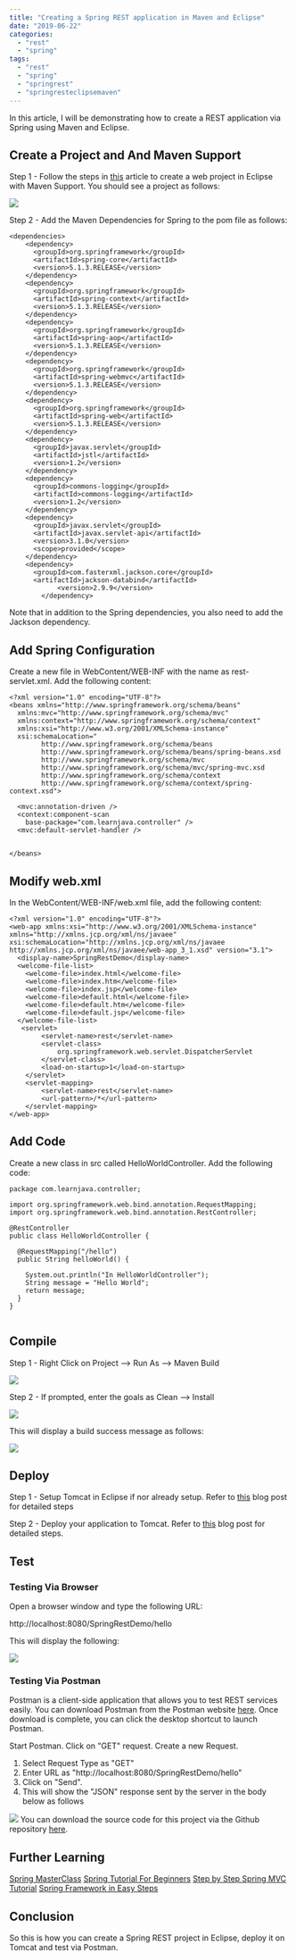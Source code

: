 ```yaml
---
title: "Creating a Spring REST application in Maven and Eclipse"
date: "2019-06-22"
categories: 
  - "rest"
  - "spring"
tags: 
  - "rest"
  - "spring"
  - "springrest"
  - "springresteclipsemaven"
---
```


In this article, I will be demonstrating how to create a REST application via Spring using Maven and Eclipse.

## Create a Project and And Maven Support

Step 1 - Follow the steps in [this](https://learnjava.co.in/how-to-create-a-maven-web-project-in-eclipse/) article to create a web project in Eclipse with Maven Support. You should see a project as follows:

[![](images/project-205x300.png)](images/project.png)

Step 2 - Add the Maven Dependencies for Spring to the pom file as follows:

```
<dependencies>
    <dependency>
      <groupId>org.springframework</groupId>
      <artifactId>spring-core</artifactId>
      <version>5.1.3.RELEASE</version>
    </dependency>
    <dependency>
      <groupId>org.springframework</groupId>
      <artifactId>spring-context</artifactId>
      <version>5.1.3.RELEASE</version>
    </dependency>
    <dependency>
      <groupId>org.springframework</groupId>
      <artifactId>spring-aop</artifactId>
      <version>5.1.3.RELEASE</version>
    </dependency>
    <dependency>
      <groupId>org.springframework</groupId>
      <artifactId>spring-webmvc</artifactId>
      <version>5.1.3.RELEASE</version>
    </dependency>
    <dependency>
      <groupId>org.springframework</groupId>
      <artifactId>spring-web</artifactId>
      <version>5.1.3.RELEASE</version>
    </dependency>
    <dependency>
      <groupId>javax.servlet</groupId>
      <artifactId>jstl</artifactId>
      <version>1.2</version>
    </dependency>
    <dependency>
      <groupId>commons-logging</groupId>
      <artifactId>commons-logging</artifactId>
      <version>1.2</version>
    </dependency>
    <dependency>
      <groupId>javax.servlet</groupId>
      <artifactId>javax.servlet-api</artifactId>
      <version>3.1.0</version>
      <scope>provided</scope>
    </dependency>
    <dependency>
      <groupId>com.fasterxml.jackson.core</groupId>
      <artifactId>jackson-databind</artifactId>
            <version>2.9.9</version>
        </dependency>
```

Note that in addition to the Spring dependencies, you also need to add the Jackson dependency.

## Add Spring Configuration

Create a new file in WebContent/WEB-INF with the name as rest-servlet.xml. Add the following content:

```
<?xml version="1.0" encoding="UTF-8"?>
<beans xmlns="http://www.springframework.org/schema/beans"
  xmlns:mvc="http://www.springframework.org/schema/mvc"
  xmlns:context="http://www.springframework.org/schema/context"
  xmlns:xsi="http://www.w3.org/2001/XMLSchema-instance"
  xsi:schemaLocation="
        http://www.springframework.org/schema/beans     
        http://www.springframework.org/schema/beans/spring-beans.xsd
        http://www.springframework.org/schema/mvc 
        http://www.springframework.org/schema/mvc/spring-mvc.xsd
        http://www.springframework.org/schema/context 
        http://www.springframework.org/schema/context/spring-context.xsd">
 
  <mvc:annotation-driven />
  <context:component-scan
    base-package="com.learnjava.controller" />
  <mvc:default-servlet-handler />
 

</beans>
```

## Modify web.xml

In the WebContent/WEB-INF/web.xml file, add the following content:

```
<?xml version="1.0" encoding="UTF-8"?>
<web-app xmlns:xsi="http://www.w3.org/2001/XMLSchema-instance" xmlns="http://xmlns.jcp.org/xml/ns/javaee" xsi:schemaLocation="http://xmlns.jcp.org/xml/ns/javaee http://xmlns.jcp.org/xml/ns/javaee/web-app_3_1.xsd" version="3.1">
  <display-name>SpringRestDemo</display-name>
  <welcome-file-list>
    <welcome-file>index.html</welcome-file>
    <welcome-file>index.htm</welcome-file>
    <welcome-file>index.jsp</welcome-file>
    <welcome-file>default.html</welcome-file>
    <welcome-file>default.htm</welcome-file>
    <welcome-file>default.jsp</welcome-file>
  </welcome-file-list>
   <servlet>
        <servlet-name>rest</servlet-name>
        <servlet-class>
            org.springframework.web.servlet.DispatcherServlet
        </servlet-class>
        <load-on-startup>1</load-on-startup>
    </servlet>
    <servlet-mapping>
        <servlet-name>rest</servlet-name>
        <url-pattern>/*</url-pattern>
    </servlet-mapping>	
</web-app>
```

## Add Code

Create a new class in src called HelloWorldController. Add the following code:

```
package com.learnjava.controller;

import org.springframework.web.bind.annotation.RequestMapping;
import org.springframework.web.bind.annotation.RestController;

@RestController
public class HelloWorldController {

  @RequestMapping("/hello")
  public String helloWorld() {
 
    System.out.println("In HelloWorldController");
    String message = "Hello World";
    return message;
  }
}


```

## Compile

Step 1 - Right Click on Project --> Run As --> Maven Build

[![](../../spring-and-spring-boot/images/spring-mvc-hello-world/c1-300x298.png)](../../spring-and-spring-boot/images/spring-mvc-hello-world/c1.png)

Step 2 - If prompted, enter the goals as Clean --> Install

[![](../../spring-and-spring-boot/images/spring-mvc-hello-world/c2-300x248.png)](../../spring-and-spring-boot/images/spring-mvc-hello-world/c2.png)

This will display a build success message as follows:

[![](../../spring-and-spring-boot/images/spring-mvc-hello-world/c3-300x110.png)](../../spring-and-spring-boot/images/spring-mvc-hello-world/c3.png)

## Deploy

Step 1 - Setup Tomcat in Eclipse if nor already setup. Refer to [this](https://learnjava.co.in/how-to-setup-tomcat-in-eclipse/) blog post for detailed steps

Step 2 - Deploy your application to Tomcat. Refer to [this](https://learnjava.co.in/how-to-deploy-an-application-on-tomcat-server-in-eclipse/) blog post for detailed steps.

## Test

### Testing Via Browser

Open a browser window and type the following URL:

http://localhost:8080/SpringRestDemo/hello

This will display the following:

[![](../../spring-and-spring-boot/images/spring-mvc-hello-world/t1-1-300x264.png)](../../spring-and-spring-boot/images/spring-mvc-hello-world/t1-1.png)

### Testing Via Postman

Postman is a client-side application that allows you to test REST services easily. You can download Postman from the Postman website [here](https://www.getpostman.com/downloads/). Once download is complete, you can click the desktop shortcut to launch Postman.

Start Postman. Click on "GET" request. Create a new Request.

1. Select Request Type as "GET"
2. Enter URL as "http://localhost:8080/SpringRestDemo/hello"
3. Click on "Send".
4. This will show the "JSON" response sent by the server in the body below as follows

[![](images/p3-300x156.png)](images/p3.png)
You can download the source code for this project via the Github repository [here](https://github.com/learnjavawithreshma/SpringRestDemo).

## Further Learning

[Spring MasterClass](https://click.linksynergy.com/deeplink?id=MnzIZAZNE5Y&mid=39197&murl=https%3A%2F%2Fwww.udemy.com%2Fcourse%2Fjava-spring-framework-masterclass%2F) [Spring Tutorial For Beginners](https://click.linksynergy.com/deeplink?id=MnzIZAZNE5Y&mid=39197&murl=https%3A%2F%2Fwww.udemy.com%2Fcourse%2Fspring-tutorial-for-beginners%2F) [Step by Step Spring MVC Tutorial](https://click.linksynergy.com/deeplink?id=MnzIZAZNE5Y&mid=39197&murl=https%3A%2F%2Fwww.udemy.com%2Fcourse%2Fspring-mvc-tutorial-for-beginners-step-by-step%2F) [Spring Framework in Easy Steps](https://click.linksynergy.com/deeplink?id=MnzIZAZNE5Y&mid=39197&murl=https%3A%2F%2Fwww.udemy.com%2Fcourse%2Fspringframeworkineasysteps%2F)

## Conclusion

So this is how you can create a Spring REST project in Eclipse, deploy it on Tomcat and test via Postman.

